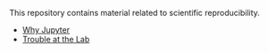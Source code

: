 
This repository contains material related to scientific reproducibility.

- [Why Jupyter](https://www.nature.com/articles/d41586-018-07196-1)
- [Trouble at the Lab](https://www.economist.com/briefing/2013/10/18/trouble-at-the-lab)
